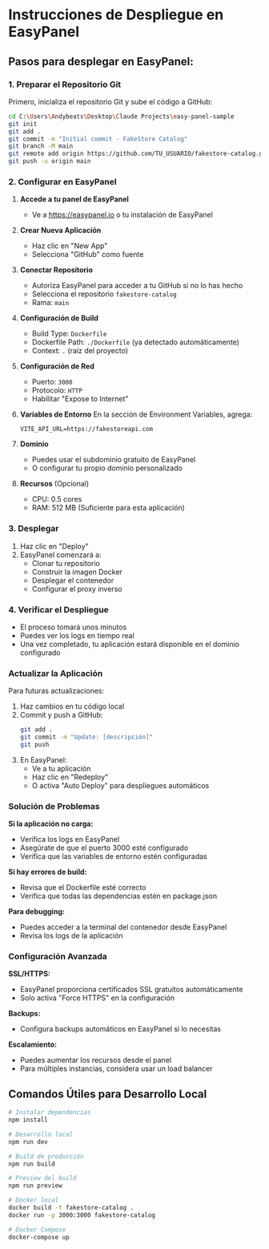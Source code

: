 # Instrucciones de Despliegue en EasyPanel

## Pasos para desplegar en EasyPanel:

### 1. Preparar el Repositorio Git

Primero, inicializa el repositorio Git y sube el código a GitHub:

```bash
cd C:\Users\Andybeats\Desktop\Claude Projects\easy-panel-sample
git init
git add .
git commit -m "Initial commit - FakeStore Catalog"
git branch -M main
git remote add origin https://github.com/TU_USUARIO/fakestore-catalog.git
git push -u origin main
```

### 2. Configurar en EasyPanel

1. **Accede a tu panel de EasyPanel**
   - Ve a https://easypanel.io o tu instalación de EasyPanel

2. **Crear Nueva Aplicación**
   - Haz clic en "New App"
   - Selecciona "GitHub" como fuente

3. **Conectar Repositorio**
   - Autoriza EasyPanel para acceder a tu GitHub si no lo has hecho
   - Selecciona el repositorio `fakestore-catalog`
   - Rama: `main`

4. **Configuración de Build**
   - Build Type: `Dockerfile`
   - Dockerfile Path: `./Dockerfile` (ya detectado automáticamente)
   - Context: `.` (raíz del proyecto)

5. **Configuración de Red**
   - Puerto: `3000`
   - Protocolo: `HTTP`
   - Habilitar "Expose to Internet"

6. **Variables de Entorno**
   En la sección de Environment Variables, agrega:
   ```
   VITE_API_URL=https://fakestoreapi.com
   ```

7. **Dominio**
   - Puedes usar el subdominio gratuito de EasyPanel
   - O configurar tu propio dominio personalizado

8. **Recursos** (Opcional)
   - CPU: 0.5 cores
   - RAM: 512 MB
   (Suficiente para esta aplicación)

### 3. Desplegar

1. Haz clic en "Deploy"
2. EasyPanel comenzará a:
   - Clonar tu repositorio
   - Construir la imagen Docker
   - Desplegar el contenedor
   - Configurar el proxy inverso

### 4. Verificar el Despliegue

- El proceso tomará unos minutos
- Puedes ver los logs en tiempo real
- Una vez completado, tu aplicación estará disponible en el dominio configurado

### Actualizar la Aplicación

Para futuras actualizaciones:

1. Haz cambios en tu código local
2. Commit y push a GitHub:
   ```bash
   git add .
   git commit -m "Update: [descripción]"
   git push
   ```
3. En EasyPanel:
   - Ve a tu aplicación
   - Haz clic en "Redeploy"
   - O activa "Auto Deploy" para despliegues automáticos

### Solución de Problemas

**Si la aplicación no carga:**
- Verifica los logs en EasyPanel
- Asegúrate de que el puerto 3000 esté configurado
- Verifica que las variables de entorno estén configuradas

**Si hay errores de build:**
- Revisa que el Dockerfile esté correcto
- Verifica que todas las dependencias estén en package.json

**Para debugging:**
- Puedes acceder a la terminal del contenedor desde EasyPanel
- Revisa los logs de la aplicación

### Configuración Avanzada

**SSL/HTTPS:**
- EasyPanel proporciona certificados SSL gratuitos automáticamente
- Solo activa "Force HTTPS" en la configuración

**Backups:**
- Configura backups automáticos en EasyPanel si lo necesitas

**Escalamiento:**
- Puedes aumentar los recursos desde el panel
- Para múltiples instancias, considera usar un load balancer

## Comandos Útiles para Desarrollo Local

```bash
# Instalar dependencias
npm install

# Desarrollo local
npm run dev

# Build de producción
npm run build

# Preview del build
npm run preview

# Docker local
docker build -t fakestore-catalog .
docker run -p 3000:3000 fakestore-catalog

# Docker Compose
docker-compose up
```
